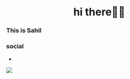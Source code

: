<h1 align="center">hi there👋🏻</h1>
<h3>This is Sahil</h3>
<h3>social</h3>
<ul>
  <li></li>
</ul>
<img src="https://i.ibb.co/dDsVYpk/profile.png" />
